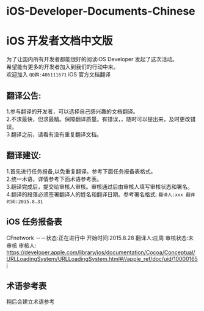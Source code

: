 # iOS-Developer-Documents-Chinese
iOS 开发者文档中文版  
===================================  

为了让国内所有开发者都能很好的阅读iOS Developer 发起了这次活动。
<br>希望能有更多的开发者加入到我们的行动中来。
<br>欢迎加入  `QQ群:486111671`  iOS 官方文档翻译

  
    
翻译公告:  
-----------------------------------  
1.参与翻译的开发者，可以选择自己感兴趣的文档翻译。
<br>2.不求最快，但求最精。保障翻译质量。有错误，，随时可以提出来，及时更改错误。
<br>3.翻译之前，请看有没有重复翻译文档。


翻译建议:
----------------------------------------------
1.首先进行任务报备,以免重复翻译。参考下面任务报备表格式。
<br>2.统一术语，详情参考下面术语参考表。
<br>3.翻译完成后，提交给审核人审核。审核通过后由审核人填写审核状态和署名。
<br>4.翻译的段落必须签署翻译人的姓名和翻译日期。参考署名格式:  `翻译人:xxx 翻译时间:2015.8.31`
    
iOS 任务报备表
---------------------------------------------


CFnetwork －－状态:正在进行中 开始时间:2015.8.28  翻译人:庄周  审核状态:未审核  审核人:
https://developer.apple.com/library/ios/documentation/Cocoa/Conceptual/URLLoadingSystem/URLLoadingSystem.html#//apple_ref/doc/uid/10000165i


术语参考表
----------------------------------------------
稍后会建立术语参考










